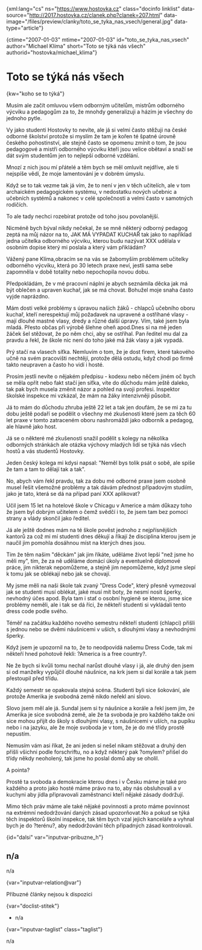 
{xml:lang="cs" ns="https://www.hostovka.cz" class="docinfo linklist" data-source="http://2017.hostovka.cz/clanek.php?clanek=207.html" data-image="/files/preview/clanky/toto\_se\_tyka\_nas\_vsech/general.jpg" data-type="article"}

{ctime="2007-01-03" mtime="2007-01-03" id="toto\_se\_tyka\_nas\_vsech" author="Michael Klíma" short="Toto se týká nás všech" authorid="hostovka/michael_klima"}

# Toto se týká nás všech

<!-- generated attribute kw by user_updatekw.sh on 2020-07-05, do not edit -->

{kw="koho se to týká"}

Musím ale začít omluvou všem odborným učitelům, mistrům odborného výcviku a pedagogům za to, že mnohdy generalizuji a házím je všechny do jednoho pytle.

Vy jako studenti Hostovky to nevíte, ale já si velmi často stěžuji na české odborné školství protože si myslím že tam je kořen té špatné úrovně českého pohostinství, ale stejně často se opomenu zmínit o tom, že jsou pedagogové a mistři odborného výcviku kteří jsou velice obětaví a snaží se dát svým studentům jen to nejlepší odborné vzdělání.

Mnozí z nich jsou mí přátelé a těm bych se měl omluvit nejdříve, ale ti nejspíše vědí, že moje lamentování je v dobrém úmyslu.

Když se to tak vezme tak já vím, že to není v jen v těch učitelích, ale v tom archaickém pedagogickém systému, v nedostatku nových učebnic a učebních systémů a nakonec v celé společnosti a velmi často v samotných rodičích.

To ale tady nechci rozebírat protože od toho jsou povolanější.

Nicméně bych býval nikdy nečekal, že se mně některý odborný pedagog zeptá na můj názor na to, JAK MÁ VYPADAT KUCHAŘ tak jako to například jedna učitelka odborného výcviku, kterou budu nazývat XXX udělala v osobním dopise který mi poslala a který vám přikládám?

Vážený pane Klíma,obracím se na vás se žabomyším problémem učitelky odborného výcviku, která po 30 letech praxe neví, jestli sama sebe zapomněla v době totality nebo nepochopila novou dobu.

Předpokládám, že v mé pracovní náplni je abych seznámila děcka jak má být oblečen a upraven kuchař, jak se má chovat. Bohužel moje snaha často vyjde naprázdno.

Mám dosti velké problémy s úpravou našich žáků - chlapců učebního oboru kuchař, kteří nerespektují můj požadavek na upravené a ostříhané vlasy - mají dlouhé mastné vlasy, dredy a různé další úpravy. Vím, také jsem byla mladá. Přesto občas při výrobě šlehne oheň apod.Dnes si na mě jeden žáček šel stěžovat, že po něm chci, aby se ostříhal. Pan ředitel mu dal za pravdu a řekl, že škole nic není do toho jaké má žák vlasy a jak vypadá.

Prý stačí na vlasech síťka. Nemluvím o tom, že je dost firem, které takového učně na svém pracovišti nechtějí, protože dělá ostudu, když chodí po firmě takto neupraven a často ho vidí i hosté.

Prosím jestli nevíte o nějakém předpisu - kodexu nebo něčem jiném oč bych se měla opřít nebo fakt stačí jen síťka, víte do důchodu mám ještě daleko, tak pak bych musela změnit názor a pohled na svoji profesi. Inspektor školské inspekce mi vzkázal, že mám na žáky intenzivněji působit.

Já to mám do důchodu zhruba ještě 22 let a tak jen doufám, že se mi za tu dobu ještě podaří se podělit o všechny mé zkušenosti které jsem za těch 60 let praxe v tomto zatraceném oboru nashromáždi jako odborník a pedagog, ale hlavně jako host.

Já se o některé mé zkušenosti snažil podělit s kolegy na několika odborných stránkách ale otázka výchovy mladých lidí se týká nás všech hostů a vás studentů Hostovky.

Jeden český kolega mi kdysi napsal: "Neměl bys tolik psát o sobě, ale spíše že tam a tam to dělají tak a tak".

No, abych vám řekl pravdu, tak za dobu mé odborné praxe jsem osobně musel řešit všemožné problémy a tak dávám přednost případovým studiím, jako je tato, která se dá na případ paní XXX aplikovat?

Učil jsem 15 let na hotelové škole v Chicagu v Americe a mám důkazy toho že jsem byl dobrým učitelem o čemž svědčí i to, že jsem tam bez pomoci strany a vlády skončil jako ředitel.

Já ale ještě dodnes mám na té škole pověst jednoho z nejpřísnějších kantorů za což mi mí studenti dnes děkují a říkají že disciplina kterou jsem je naučil jim pomohla dosáhnou míst na kterých dnes jsou.

Tím že těm našim "děckám" jak jim říkáte, uděláme život lepší "než jsme ho měli my", tím, že za ně uděláme domácí úkoly a eventuelně diplomové práce, jim nikterak nepomůžeme, a stejně jim nepomůžeme, když jsme slepí k tomu jak se oblékají nebo jak se chovají.

My jsme měli na naši škole tak zvaný "Dress Code", který přesně vymezoval jak se studenti musí oblékat, jaké musí mít boty, že nesmí nosit šperky, nevhodný účes apod. Byla tam i stať o osobní hygieně se kterou, jsme sice problémy neměli, ale i tak se dá říci, že někteří studenti si vykládali tento dress code podle svého.

Téměř na začátku každého nového semestru někteří studenti (chlapci) přišli s jednou nebo se dvěmi náušnicemi v uších, s dlouhými vlasy a nevhodnými šperky.

Když jsem je upozornil na to, že to neodpovídá našemu Dress Code, tak mi někteří hned pohotově řekli: ?America is a free country?.

Ne že bych si kvůli tomu nechal narůst dlouhé vlasy i já, ale druhý den jsem si od manželky vypůjčil dlouhé náušnice, na krk jsem si dal korále a tak jsem přestoupil před třídu.

Každý semestr se opakovala stejná scéna. Studenti byli sice šokování, ale protože Amerika je svobodná země nikdo neřekl ani slovo.

Slovo jsem měl ale já. Sundal jsem si ty náušnice a korále a řekl jsem jim, že Amerika je sice svobodná země, ale že ta svoboda je pro každého takže oni sice mohou přijít do školy s dlouhými vlasy, s náušnicemi v uších, na pupíku nebo i na jazyku, ale že moje svoboda je v tom, že je do mé třídy prostě nepustím.

Nemusím vám asi říkat, že ani jeden si nešel nikam stěžovat a druhý den přišli všichni podle forschriftu, no a když některý pak ?omylem? přišel do třídy někdy neoholený, tak jsme ho poslal domů aby se oholil.

A pointa?

Prostě ta svoboda a demokracie kterou dnes i v Česku máme je také pro každého a proto jako hosté máme právo na to, aby nás obsluhovali a v kuchyni aby jídla připravovali zaměstnanci kteří nějaké zásady dodržují.

Mimo těch práv máme ale také nějaké povinnosti a proto máme povinnost na extrémní nedodržování daných zásad upozorňovat.No a pokud se týká těch inspektorů školní inspekce, tak těm bych vzal jejich kanceláře a vyhnal bych je do ?terénu?, aby nedodržování těch případných zásad kontrolovali.

{id="dalsi" var="inputvar-pribuzne_h"}

## n/a

n/a

{var="inputvar-relation@var"}

Příbuzné články nejsou k dispozici

{var="doclist-stitek"}

  * n/a

{var="inputvar-taglist" class="taglist"}

n/a

